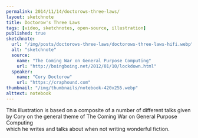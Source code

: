 ```yaml
---
permalink: 2014/11/14/doctorows-three-laws/
layout: sketchnote
title: Doctorow's Three Laws
tags: [video, sketchnotes, open-source, illustration]
published: true
sketchnote:
  url: "/img/posts/doctorows-three-laws/doctorows-three-laws-hifi.webp"
  alt: "sketchnote"
  source:
    name: "The Coming War on General Purpose Computing"
    url: "http://boingboing.net/2012/01/10/lockdown.html"
  speaker:
    name: "Cory Doctorow"
    url: "https://craphound.com"
thumbnail: "/img/thumbnails/notebook-420x255.webp"
alttext: notebook
---
```


This illustration is based on a composite of a number of different talks
given by Cory on the general theme of The Coming War on General Purpose Computing  
which he writes and talks about when not writing wonderful fiction.
